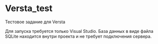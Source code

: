 # Versta_test
Тестовое задание для Versta

Для запуска требуется только Visual Studio. База данных в виде файла SQLite находится внутри проекта и не требует подключения сервера.
